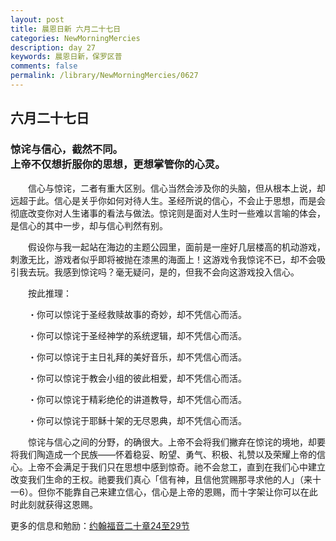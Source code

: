 ```yaml
---
layout: post
title: 晨恩日新 六月二十七日
categories: NewMorningMercies
description: day 27
keywords: 晨恩日新，保罗区普
comments: false
permalink: /library/NewMorningMercies/0627
---
```


## 六月二十七日

### 惊诧与信心，截然不同。 <br> 上帝不仅想折服你的思想，更想掌管你的心灵。

&emsp;&emsp;信心与惊诧，二者有重大区别。信心当然会涉及你的头脑，但从根本上说，却远超于此。信心是关乎你如何对待人生。圣经所说的信心，不会止于思想，而是会彻底改变你对人生诸事的看法与做法。惊诧则是面对人生时一些难以言喻的体会，是信心的其中一步，却与信心判然有别。

&emsp;&emsp;假设你与我一起站在海边的主题公园里，面前是一座好几层楼高的机动游戏，刺激无比，游戏者似乎即将被抛在漆黑的海面上！这游戏令我惊诧不已，却不会吸引我去玩。我感到惊诧吗？毫无疑问，是的，但我不会向这游戏投入信心。

&emsp;&emsp;按此推理：

&emsp;&emsp;・你可以惊诧于圣经救赎故事的奇妙，却不凭信心而活。

&emsp;&emsp;・你可以惊诧于圣经神学的系统逻辑，却不凭信心而活。

&emsp;&emsp;・你可以惊诧于主日礼拜的美好音乐，却不凭信心而活。

&emsp;&emsp;・你可以惊诧于教会小组的彼此相爱，却不凭信心而活。

&emsp;&emsp;・你可以惊诧于精彩绝伦的讲道教导，却不凭信心而活。

&emsp;&emsp;・你可以惊诧于耶稣十架的无尽恩典，却不凭信心而活。

&emsp;&emsp;惊诧与信心之间的分野，的确很大。上帝不会将我们撇弃在惊诧的境地，却要将我们陶造成一个民族——怀着稳妥、盼望、勇气、积极、礼赞以及荣耀上帝的信心。上帝不会满足于我们只在思想中感到惊奇。祂不会怠工，直到在我们心中建立改变我们生命的王权。祂要我们真心「信有神，且信他赏赐那寻求他的人」（来十一6）。但你不能靠自己来建立信心，信心是上帝的恩赐，而十字架让你可以在此时此刻就获得这恩赐。

更多的信息和勉励：[约翰福音二十章24至29节]()
